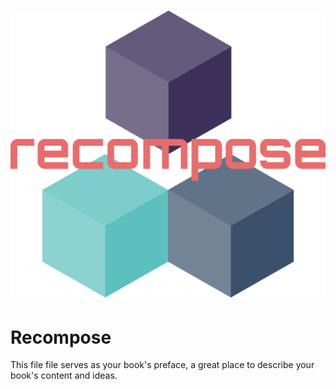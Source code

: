 # ![](/assets/Recompose.svg)

# Recompose

This file file serves as your book's preface, a great place to describe your book's content and ideas.


